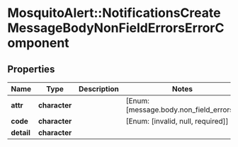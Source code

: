 # MosquitoAlert::NotificationsCreateMessageBodyNonFieldErrorsErrorComponent


## Properties
Name | Type | Description | Notes
------------ | ------------- | ------------- | -------------
**attr** | **character** |  | [Enum: [message.body.non_field_errors]] 
**code** | **character** |  | [Enum: [invalid, null, required]] 
**detail** | **character** |  | 


